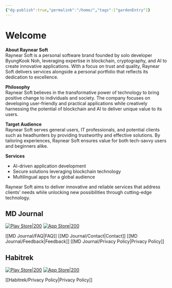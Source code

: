 ```yaml
---
{"dg-publish":true,"permalink":"/home/","tags":["gardenEntry"]}
---
```


# Welcome

**About Raynear Soft**  
Raynear Soft is a personal software brand founded by solo developer ByungKook Noh, leveraging expertise in blockchain, cryptography, and AI to create innovative applications. With a focus on trust and quality, Raynear Soft delivers services alongside a personal portfolio that reflects its dedication to excellence.

**Philosophy**  
Raynear Soft believes in the transformative power of technology to bring positive change to individuals and society. The company focuses on developing user-friendly and practical applications while creatively harnessing the potential of blockchain and AI to deliver unique value to its users.

**Target Audience**  
Raynear Soft serves general users, IT professionals, and potential clients such as headhunters by providing trustworthy and effective solutions. By tailoring experiences, Raynear Soft ensures value for both tech-savvy users and beginners alike.

**Services**

- AI-driven application development
- Secure solutions leveraging blockchain technology
- Multilingual apps for a global audience

Raynear Soft aims to deliver innovative and reliable services that address clients’ needs while unlocking new possibilities through cutting-edge technology.

## MD Journal
[![Play Store|200](/img/user/Images/playstore.png)](https://play.google.com/store/apps/details?id=com.raynear.diary)
[![App Store|200](/img/user/Images/app_store.png)](https://apps.apple.com/kr/app/md-journal/id6479233700)

[[MD Journal/FAQ\|FAQ]]
[[MD Journal/Contact\|Contact]]
[[MD Journal/Feedback\|Feedback]]
[[MD Journal/Privacy Policy\|Privacy Policy]]

## Habitrek
[![Play Store|200](/img/user/Images/playstore.png)](https://play.google.com/store/apps/details?id=com.raynear.habit)
[![App Store|200](/img/user/Images/app_store.png)](https://apps.apple.com/kr/app/habitrek/id6670794597)

[[Habitrek/Privacy Policy\|Privacy Policy]]

